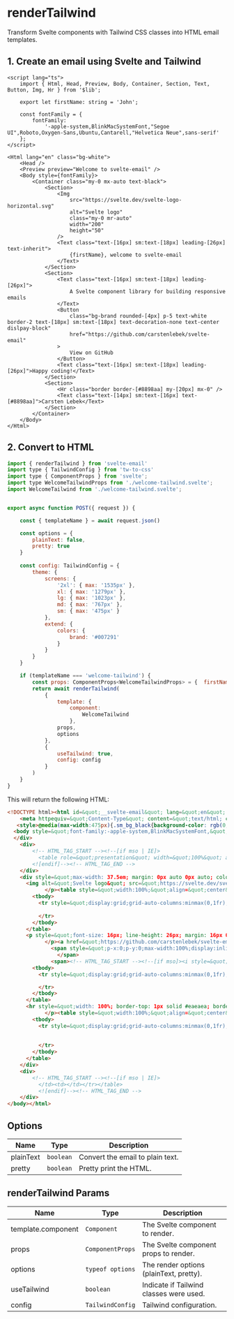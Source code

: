 # renderTailwind

Transform Svelte components with Tailwind CSS classes into HTML email templates.

## 1. Create an email using Svelte and Tailwind

```svelte title="src/$lib/emails/welcome-tailwind.svelte"
<script lang="ts">
	import { Html, Head, Preview, Body, Container, Section, Text, Button, Img, Hr } from '$lib';

	export let firstName: string = 'John';

	const fontFamily = {
		fontFamily:
			'-apple-system,BlinkMacSystemFont,"Segoe UI",Roboto,Oxygen-Sans,Ubuntu,Cantarell,"Helvetica Neue",sans-serif'
	};
</script>

<Html lang="en" class="bg-white">
	<Head />
	<Preview preview="Welcome to svelte-email" />
	<Body style={fontFamily}>
		<Container class="my-0 mx-auto text-black">
			<Section>
				<Img
					src="https://svelte.dev/svelte-logo-horizontal.svg"
					alt="Svelte logo"
					class="my-0 mr-auto"
					width="200"
					height="50"
				/>
				<Text class="text-[16px] sm:text-[18px] leading-[26px] text-inherit">
					{firstName}, welcome to svelte-email
				</Text>
			</Section>
			<Section>
				<Text class="text-[16px] sm:text-[18px] leading-[26px]">
					A Svelte component library for building responsive emails
				</Text>
				<Button
					class="bg-brand rounded-[4px] p-5 text-white border-2 text-[18px] sm:text-[18px] text-decoration-none text-center 			dislpay-block"
					href="https://github.com/carstenlebek/svelte-email"
				>
					View on GitHub
				</Button>
				<Text class="text-[16px] sm:text-[18px] leading-[26px]">Happy coding!</Text>
			</Section>
			<Section>
				<Hr class="border border-[#8898aa] my-[20px] mx-0" />
				<Text class="text-[14px] sm:text-[16px] text-[#8898aa]">Carsten Lebek</Text>
			</Section>
		</Container>
	</Body>
</Html>
```

## 2. Convert to HTML

```js title="src/routes/api/email/welcome-tailwind/+server.js"
import { renderTailwind } from 'svelte-email'
import type { TailwindConfig } from 'tw-to-css'
import type { ComponentProps } from 'svelte';
import type WelcomeTailwindProps from './welcome-tailwind.svelte';
import WelcomeTailwind from './welcome-tailwind.svelte';


export async function POST({ request }) {

    const { templateName } = await request.json()

    const options = {
        plainText: false,
        pretty: true
    }
    
    const config: TailwindConfig = {
        theme: {
            screens: {
                '2xl': { max: '1535px' },
                xl: { max: '1279px' },
                lg: { max: '1023px' },
                md: { max: '767px' },
                sm: { max: '475px' }
            },
            extend: {
                colors: {
                    brand: '#007291'
                }
            }
        }
    }

    if (templateName === 'welcome-tailwind') {
        const props: ComponentProps<WelcomeTailwindProps> = {  firstName: "Steven" } 
        return await renderTailwind(
            { 
                template: { 
                    component: 
                        WelcomeTailwind 
                    }, 
                props, 
                options 
            }, 
            { 
                useTailwind: true, 
                config: config 
            }
        )
    }
}

```

This will return the following HTML:

```html
<!DOCTYPE html><html id=&quot;__svelte-email&quot; lang=&quot;en&quot; style=&quot;background-color: rgb(255, 255, 255);&quot;><head>
    <meta httpequiv=&quot;Content-Type&quot; content=&quot;text/html; charset=UTF-8&quot;>
   <style>@media(max-width:475px){.sm_bg_black{background-color: rgb(0,0,0) !important;}}</style></head>
  <body style=&quot;font-family:-apple-system,BlinkMacSystemFont,&quot;Segoe UI&quot;,Roboto,Oxygen-Sans,Ubuntu,Cantarell,&quot;Helvetica Neue&quot;,sans-serif;&quot;><div id=&quot;__svelte-email-preview&quot; style=&quot;display:none;overflow:hidden;line-height:1px;opacity:0;max-height:0;max-width:0;&quot;>Welcome to svelte-email
  </div>
    <div>
        <!-- HTML_TAG_START --><!--[if mso | IE]>
          <table role=&quot;presentation&quot; width=&quot;100%&quot; align=&quot;center&quot; style=&quot;max-width:37.5em;&quot; class=&quot;my-0 mx-auto text-black&quot;><tr><td></td><td style=&quot;width:37.5em;background:#ffffff&quot;>
        <![endif]--><!-- HTML_TAG_END -->
    </div>
    <div style=&quot;max-width: 37.5em; margin: 0px auto 0px auto; color: rgb(0, 0, 0);&quot;>
      <img alt=&quot;Svelte logo&quot; src=&quot;https://svelte.dev/svelte-logo-horizontal.svg&quot; width=&quot;200&quot; height=&quot;50&quot; style=&quot;display: block; outline: none; text-decoration: none; margin-top: 0px; margin-bottom: 0px; margin-right: auto;&quot;><p style=&quot;font-size: 16px; line-height: 26px; margin: 16px 0px;&quot;>Steven, welcome to svelte-email
            </p><table style=&quot;width:100%;&quot;align=&quot;center&quot;border=&quot;0&quot; cellpadding=&quot;0&quot; cellspacing=&quot;0&quot; role=&quot;presentation&quot;>
        <tbody>
          <tr style=&quot;display:grid;grid-auto-columns:minmax(0,1fr);grid-auto-flow:column;&quot;>
            
          </tr>
        </tbody>
      </table>
      <p style=&quot;font-size: 16px; line-height: 26px; margin: 16px 0px;&quot;>A Svelte component library for building responsive emails
            </p><a href=&quot;https://github.com/carstenlebek/svelte-email&quot; target=&quot;_blank&quot; style=&quot;line-height: 100%; text-decoration: none; display: inline-block; max-width: 100%; padding: 1.25rem; background-color: rgb(0, 114, 145); border-radius: 4px; color: rgb(255, 255, 255); border-width: 2px; font-size: 16px; text-align: center;&quot; class=&quot;sm_bg_black&quot;><span><!-- HTML_TAG_START --><!--[if mso]><i style=&quot;letter-spacing: 0px;mso-font-width:-100%;mso-text-raise:0&quot; hidden>&nbsp;</i><![endif]--><!-- HTML_TAG_END --></span>
              <span style=&quot;p-x:0;p-y:0;max-width:100%;display:inline-block;line-height:120%;text-decoration:none;text-transform:none;mso-padding-alt:0px;mso-text-raise:0;&quot;>View on GitHub
				</span>
              <span><!-- HTML_TAG_START --><!--[if mso]><i style=&quot;letter-spacing: 0px;mso-font-width:-100%&quot; hidden>&nbsp;</i><![endif]--><!-- HTML_TAG_END --></span></a><p style=&quot;font-size: 16px; line-height: 26px; margin: 16px 0px;&quot;>Happy coding!</p><table style=&quot;width:100%;&quot;align=&quot;center&quot;border=&quot;0&quot; cellpadding=&quot;0&quot; cellspacing=&quot;0&quot; role=&quot;presentation&quot;>
        <tbody>
          <tr style=&quot;display:grid;grid-auto-columns:minmax(0,1fr);grid-auto-flow:column;&quot;>

          </tr>
        </tbody>
      </table>
      <hr style=&quot;width: 100%; border-top: 1px solid #eaeaea; border-width: 1px; border-color: rgb(136,152,170); margin: 20px 0px 20px 0px;&quot;><p style=&quot;font-size: 12px; line-height: 24px; margin: 16px 0px; color: rgb(136, 152, 170);&quot;>Carsten Lebek
            </p><table style=&quot;width:100%;&quot;align=&quot;center&quot;border=&quot;0&quot; cellpadding=&quot;0&quot; cellspacing=&quot;0&quot; role=&quot;presentation&quot;>
        <tbody>
          <tr style=&quot;display:grid;grid-auto-columns:minmax(0,1fr);grid-auto-flow:column;&quot;>
            
            
          </tr>
        </tbody>
      </table>
    </div>
    <div>
        <!-- HTML_TAG_START --><!--[if mso | IE]>
          </td><td></td></tr></table>
          <![endif]--><!-- HTML_TAG_END -->
    </div>
</body></html>

```


## Options

<script>
	import { Chip } from '@svelteness/kit-docs';
</script>

| Name                   | Type      | Description                      |
| ---------------------- | --------- | -------------------------------- |
| <Chip>plainText</Chip> | `boolean` | Convert the email to plain text. |
| <Chip>pretty</Chip>    | `boolean` | Pretty print the HTML.           |

## renderTailwind Params

| Name                   | Type      | Description                      |
| ---------------------- | --------- | -------------------------------- |
| <Chip>template.component</Chip> | `Component` | The Svelte component to render. |
| <Chip>props</Chip>    | `ComponentProps` | The Svelte component props to render. |
| <Chip>options</Chip>    | `typeof options` | The render options (plainText, pretty). |
| <Chip>useTailwind</Chip>    | `boolean` | Indicate if Tailwind classes were used. |
| <Chip>config</Chip>    | `TailwindConfig` | Tailwind configuration. |